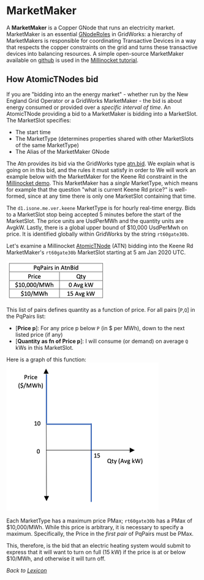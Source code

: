 # MarketMaker

A **MarketMaker** is a Copper GNode that runs an electricity market. MarketMaker is an essential [GNodeRoles](g-node-role.rst) in GridWorks: a hierarchy of MarketMakers is responsible for coordinating Transactive Devices in a way that respects the
copper constraints on the grid and turns these transactive devices into balancing resources. A simple open-source MarketMaker available on [github](https://github.com/thegridelectric/gridworks-marketmaker)
is used in the [Millinocket tutorial](millinocket-tutorial.md).

## How AtomicTNodes bid

If you are "bidding into an the energy market" - whether run by the New England Grid Operator or a GridWorks MarketMaker - the bid is about energy consumed or provided over a _specific interval of time_.
An AtomicTNode providing a bid to a MarketMaker is bidding into a MarketSlot. The MarketSlot
specifies:

- The start time
- The MarketType (determines properties shared with other MarketSlots of the same MarketType)
- The Alias of the MarketMaker GNode

The Atn provides its bid via the GridWorks type [atn.bid](https://gridworks-atn.readthedocs.io/en/latest/apis/types.html#atnbid).
We explain what is going on in this bid, and the rules it must satisfy in order to
We will work an example below with the MarketMaker for the Keene Rd constraint in the [Millinocket demo](millinocket-demo).
This MarketMaker has a _single_ MarketType, which means for example that the question "what is current Keene Rd price?" is well-formed,
since at any time there is only one MarketSlot containing that time.

The `d1.isone.me.ver.keene` MarketType is for hourly real-time energy. Bids to a MarketSlot stop being accepted 5 minutes before
the start of the MarketSlot. The price units are UsdPerMWh and the quantity units are AvgkW. Lastly, there is a global upper bound of $10,000 UsdPerMwh on price. It is identified globally within GridWorks by the string `rt60gate30b`.

Let's examine a Millinocket [AtomicTNode](atomic-t-node) (ATN) bidding into the Keene Rd MarketMaker's `rt60gate30b` MarketSlot starting at 5 am Jan 2020 UTC.

![PqPair Table](images/pq-table-1.png)

This list of pairs defines quantity as a function of price. For all pairs [`P`,`Q`] in the PqPairs list:

- [**Price p**]: For any price p below `P` (in $ per MWh), down to the next listed price (if any)
- [**Quantity as fn of Price p**]: I will consume (or demand) on average `Q` kWs in this MarketSlot.

Here is a graph of this function:
![PqPair Graph](images/pq-graph-1.png)

Each MarketType has a maximum price PMax; `rt60gate30b` has a PMax of $10,000/MWh. While this price is arbitrary, it is necessary to specify a maximum. Specifically, the Price in the _first pair_ of PqPairs must be PMax.

This, therefore, is the bid that an electric heating system would submit to express that it will want to turn on full (15 kW) if the price is at or below $10/MWh, and otherwise it will turn off.

_Back to [Lexicon](lexicon.md)_

